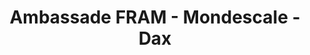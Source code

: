 ---
title: "Ambassade FRAM - Mondescale - Dax"
url: /dax/ambassade-fram-mondescale-dax/
shop: agence de voyage
---